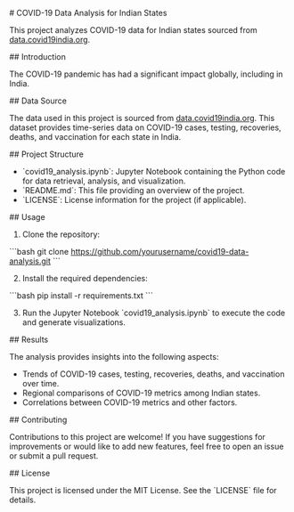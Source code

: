 \# COVID-19 Data Analysis for Indian States

This project analyzes COVID-19 data for Indian states sourced from [data.covid19india.org](https://data.covid19india.org/v4/min/timeseries.min.json). 

\## Introduction

The COVID-19 pandemic has had a significant impact globally, including in India. 

\## Data Source

The data used in this project is sourced from [data.covid19india.org](https://data.covid19india.org/v4/min/timeseries.min.json). This dataset provides time-series data on COVID-19 cases, testing, recoveries, deaths, and vaccination for each state in India.

\## Project Structure

- \`covid19_analysis.ipynb\`: Jupyter Notebook containing the Python code for data retrieval, analysis, and visualization.
- \`README.md\`: This file providing an overview of the project.
- \`LICENSE\`: License information for the project (if applicable).

\## Usage

1. Clone the repository:

\```bash
git clone https://github.com/yourusername/covid19-data-analysis.git
\```

2. Install the required dependencies:

\```bash
pip install -r requirements.txt
\```

3. Run the Jupyter Notebook \`covid19_analysis.ipynb\` to execute the code and generate visualizations.

\## Results

The analysis provides insights into the following aspects:
- Trends of COVID-19 cases, testing, recoveries, deaths, and vaccination over time.
- Regional comparisons of COVID-19 metrics among Indian states.
- Correlations between COVID-19 metrics and other factors.

\## Contributing

Contributions to this project are welcome! If you have suggestions for improvements or would like to add new features, feel free to open an issue or submit a pull request.

\## License

This project is licensed under the MIT License. See the \`LICENSE\` file for details.
